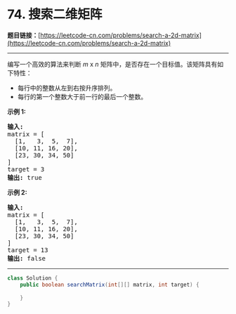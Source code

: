 # 74. 搜索二维矩阵

**题目链接：**[https://leetcode-cn.com/problems/search-a-2d-matrix](https://leetcode-cn.com/problems/search-a-2d-matrix)

---

<div class="content__1Y2H">
 <div class="notranslate">
  <p>编写一个高效的算法来判断&nbsp;<em>m</em> x <em>n</em>&nbsp;矩阵中，是否存在一个目标值。该矩阵具有如下特性：</p> 
  <ul> 
   <li>每行中的整数从左到右按升序排列。</li> 
   <li>每行的第一个整数大于前一行的最后一个整数。</li> 
  </ul> 
  <p><strong>示例&nbsp;1:</strong></p> 
  <pre class="language-text"><strong>输入:</strong>
matrix = [
  [1,   3,  5,  7],
  [10, 11, 16, 20],
  [23, 30, 34, 50]
]
target = 3
<strong>输出:</strong> true
</pre> 
  <p><strong>示例&nbsp;2:</strong></p> 
  <pre class="language-text"><strong>输入:</strong>
matrix = [
  [1,   3,  5,  7],
  [10, 11, 16, 20],
  [23, 30, 34, 50]
]
target = 13
<strong>输出:</strong> false</pre> 
 </div>
</div>

---

```java
class Solution {
    public boolean searchMatrix(int[][] matrix, int target) {
        
    }
}
```